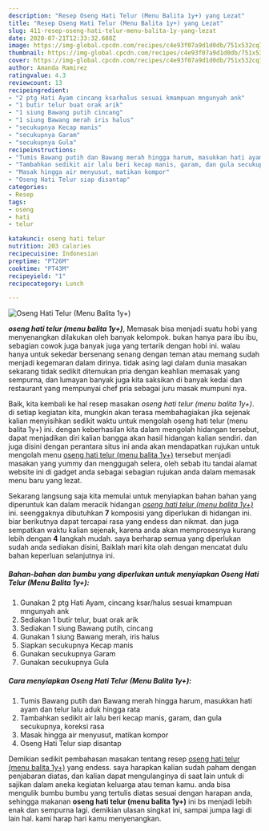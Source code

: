 ```yaml
---
description: "Resep Oseng Hati Telur (Menu Balita 1y+) yang Lezat"
title: "Resep Oseng Hati Telur (Menu Balita 1y+) yang Lezat"
slug: 411-resep-oseng-hati-telur-menu-balita-1y-yang-lezat
date: 2020-07-21T12:33:32.688Z
image: https://img-global.cpcdn.com/recipes/c4e93f07a9d1d0db/751x532cq70/oseng-hati-telur-menu-balita-1y-foto-resep-utama.jpg
thumbnail: https://img-global.cpcdn.com/recipes/c4e93f07a9d1d0db/751x532cq70/oseng-hati-telur-menu-balita-1y-foto-resep-utama.jpg
cover: https://img-global.cpcdn.com/recipes/c4e93f07a9d1d0db/751x532cq70/oseng-hati-telur-menu-balita-1y-foto-resep-utama.jpg
author: Amanda Ramirez
ratingvalue: 4.3
reviewcount: 13
recipeingredient:
- "2 ptg Hati Ayam cincang ksarhalus sesuai kmampuan mngunyah ank"
- "1 butir telur buat orak arik"
- "1 siung Bawang putih cincang"
- "1 siung Bawang merah iris halus"
- "secukupnya Kecap manis"
- "secukupnya Garam"
- "secukupnya Gula"
recipeinstructions:
- "Tumis Bawang putih dan Bawang merah hingga harum, masukkan hati ayam dan telur lalu aduk hingga rata"
- "Tambahkan sedikit air lalu beri kecap manis, garam, dan gula secukupnya, koreksi rasa"
- "Masak hingga air menyusut, matikan kompor"
- "Oseng Hati Telur siap disantap"
categories:
- Resep
tags:
- oseng
- hati
- telur

katakunci: oseng hati telur 
nutrition: 203 calories
recipecuisine: Indonesian
preptime: "PT26M"
cooktime: "PT43M"
recipeyield: "1"
recipecategory: Lunch

---
```



![Oseng Hati Telur (Menu Balita 1y+)](https://img-global.cpcdn.com/recipes/c4e93f07a9d1d0db/751x532cq70/oseng-hati-telur-menu-balita-1y-foto-resep-utama.jpg)

<b><i>oseng hati telur (menu balita 1y+)</i></b>, Memasak bisa menjadi suatu hobi yang menyenangkan dilakukan oleh banyak kelompok. bukan hanya para ibu ibu, sebagian cowok juga banyak juga yang tertarik dengan hobi ini. walau hanya untuk sekedar bersenang senang dengan teman atau memang sudah menjadi kegemaran dalam dirinya. tidak asing lagi dalam dunia masakan sekarang tidak sedikit ditemukan pria dengan keahlian memasak yang sempurna, dan lumayan banyak juga kita saksikan di banyak kedai dan restaurant yang mempunyai chef pria sebagai juru masak mumpuni nya.

Baik, kita kembali ke hal resep masakan <i>oseng hati telur (menu balita 1y+)</i>. di setiap kegiatan kita, mungkin akan terasa membahagiakan jika sejenak kalian menyisihkan sedikit waktu untuk mengolah oseng hati telur (menu balita 1y+) ini. dengan keberhasilan kita dalam mengolah hidangan tersebut, dapat menjadikan diri kalian bangga akan hasil hidangan kalian sendiri. dan juga disini dengan perantara situs ini anda akan mendapatkan rujukan untuk mengolah menu <u>oseng hati telur (menu balita 1y+)</u> tersebut menjadi masakan yang yummy dan menggugah selera, oleh sebab itu tandai alamat website ini di gadget anda sebagai sebagian rujukan anda dalam memasak menu baru yang lezat.




Sekarang langsung saja kita memulai untuk menyiapkan bahan bahan yang diperuntuk kan dalam meracik hidangan <u><i>oseng hati telur (menu balita 1y+)</i></u> ini. seenggaknya dibutuhkan <b>7</b> komposisi yang diperlukan di hidangan ini. biar berikutnya dapat tercapai rasa yang endess dan nikmat. dan juga sempatkan waktu kalian sejenak, karena anda akan memprosesnya kurang lebih dengan <b>4</b> langkah mudah. saya berharap semua yang diperlukan sudah anda sediakan disini, Baiklah mari kita olah dengan mencatat dulu bahan keperluan selanjutnya ini.

<!--inarticleads1-->

##### Bahan-bahan dan bumbu yang diperlukan untuk menyiapkan Oseng Hati Telur (Menu Balita 1y+):

1. Gunakan 2 ptg Hati Ayam, cincang ksar/halus sesuai kmampuan mngunyah ank
1. Sediakan 1 butir telur, buat orak arik
1. Sediakan 1 siung Bawang putih, cincang
1. Gunakan 1 siung Bawang merah, iris halus
1. Siapkan secukupnya Kecap manis
1. Gunakan secukupnya Garam
1. Gunakan secukupnya Gula




<!--inarticleads2-->

##### Cara menyiapkan Oseng Hati Telur (Menu Balita 1y+):

1. Tumis Bawang putih dan Bawang merah hingga harum, masukkan hati ayam dan telur lalu aduk hingga rata
1. Tambahkan sedikit air lalu beri kecap manis, garam, dan gula secukupnya, koreksi rasa
1. Masak hingga air menyusut, matikan kompor
1. Oseng Hati Telur siap disantap




Demikian sedikit pembahasan masakan tentang resep <u>oseng hati telur (menu balita 1y+)</u> yang endess. saya harapkan kalian sudah paham dengan penjabaran diatas, dan kalian dapat mengulanginya di saat lain untuk di sajikan dalam aneka kegiatan keluarga atau teman kamu. anda bisa mengulik bumbu bumbu yang tertulis diatas sesuai dengan harapan anda, sehingga makanan <b>oseng hati telur (menu balita 1y+)</b> ini bs menjadi lebih enak dan sempurna lagi. demikian ulasan singkat ini, sampai jumpa lagi di lain hal. kami harap hari kamu menyenangkan.
